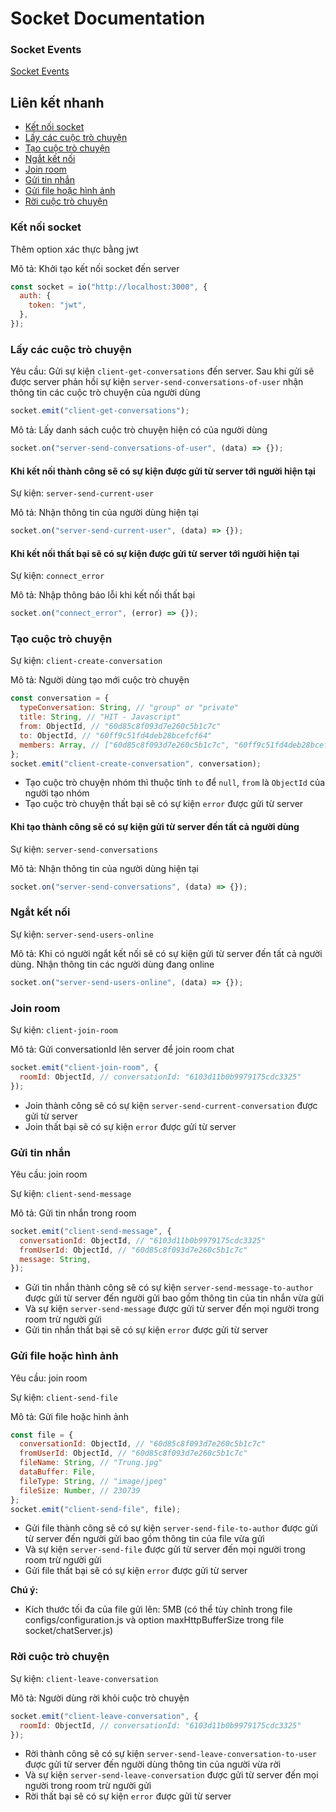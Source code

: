 # Socket Documentation

### Socket Events

[Socket Events](https://github.com/tattrung15/Messenger_Server/blob/develop/socket/constants/index.js)

## Liên kết nhanh

- [Kết nối socket](#kết-nối-socket)
- [Lấy các cuộc trò chuyện](#lấy-các-cuộc-trò-chuyện)
- [Tạo cuộc trò chuyện](#tạo-cuộc-trò-chuyện)
- [Ngắt kết nối](#ngắt-kết-nối)
- [Join room](#join-room)
- [Gửi tin nhắn](#gửi-tin-nhắn)
- [Gửi file hoặc hình ảnh](#gửi-file-hoặc-hình-ảnh)
- [Rời cuộc trò chuyện](#rời-cuộc-trò-chuyện)

### Kết nối socket

Thêm option xác thực bằng jwt

Mô tả: Khởi tạo kết nối socket đến server

```Javascript
const socket = io("http://localhost:3000", {
  auth: {
    token: "jwt",
  },
});
```

### Lấy các cuộc trò chuyện

Yêu cầu: Gửi sự kiện `client-get-conversations` đến server. Sau khi gửi sẽ được server phản hồi sự kiện `server-send-conversations-of-user` nhận thông tin các cuộc trò chuyện của người dùng

```Javascript
socket.emit("client-get-conversations");
```

Mô tả: Lấy danh sách cuộc trò chuyện hiện có của người dùng

```Javascript
socket.on("server-send-conversations-of-user", (data) => {});
```

#### Khi kết nối thành công sẽ có sự kiện được gửi từ server tới người hiện tại

Sự kiện: `server-send-current-user`

Mô tả: Nhận thông tin của người dùng hiện tại

```Javascript
socket.on("server-send-current-user", (data) => {});
```

#### Khi kết nối thất bại sẽ có sự kiện được gửi từ server tới người hiện tại

Sự kiện: `connect_error`

Mô tả: Nhập thông báo lỗi khi kết nối thất bại

```Javascript
socket.on("connect_error", (error) => {});
```

### Tạo cuộc trò chuyện

Sự kiện: `client-create-conversation`

Mô tả: Người dùng tạo mới cuộc trò chuyện

```Javascript
const conversation = {
  typeConversation: String, // "group" or "private"
  title: String, // "HIT - Javascript"
  from: ObjectId, // "60d85c8f093d7e260c5b1c7c"
  to: ObjectId, // "60ff9c51fd4deb28bcefcf64"
  members: Array, // ["60d85c8f093d7e260c5b1c7c", "60ff9c51fd4deb28bcefcf64"]
};
socket.emit("client-create-conversation", conversation);
```

- Tạo cuộc trò chuyện nhóm thì thuộc tính `to` để `null`, `from` là `ObjectId` của người tạo nhóm
- Tạo cuộc trò chuyện thất bại sẽ có sự kiện `error` được gửi từ server

#### Khi tạo thành công sẽ có sự kiện gửi từ server đến tất cả người dùng

Sự kiện: `server-send-conversations`

Mô tả: Nhận thông tin của người dùng hiện tại

```Javascript
socket.on("server-send-conversations", (data) => {});
```

### Ngắt kết nối

Sự kiện: `server-send-users-online`

Mô tả: Khi có người ngắt kết nối sẽ có sự kiện gửi từ server đến tất cả người dùng. Nhận thông tin các người dùng đang online

```Javascript
socket.on("server-send-users-online", (data) => {});
```

### Join room

Sự kiện: `client-join-room`

Mô tả: Gửi conversationId lên server để join room chat

```Javascript
socket.emit("client-join-room", {
  roomId: ObjectId, // conversationId: "6103d11b0b9979175cdc3325"
});
```

- Join thành công sẽ có sự kiện `server-send-current-conversation` được gửi từ server
- Join thất bại sẽ có sự kiện `error` được gửi từ server

### Gửi tin nhắn

Yêu cầu: join room

Sự kiện: `client-send-message`

Mô tả: Gửi tin nhắn trong room

```Javascript
socket.emit("client-send-message", {
  conversationId: ObjectId, // "6103d11b0b9979175cdc3325"
  fromUserId: ObjectId, // "60d85c8f093d7e260c5b1c7c"
  message: String,
});
```

- Gửi tin nhắn thành công sẽ có sự kiện `server-send-message-to-author` được gửi từ server đến người gửi bao gồm thông tin của tin nhắn vừa gửi
- Và sự kiện `server-send-message` được gửi từ server đến mọi người trong room trừ người gửi
- Gửi tin nhắn thất bại sẽ có sự kiện `error` được gửi từ server

### Gửi file hoặc hình ảnh

Yêu cầu: join room

Sự kiện: `client-send-file`

Mô tả: Gửi file hoặc hình ảnh

```Javascript
const file = {
  conversationId: ObjectId, // "60d85c8f093d7e260c5b1c7c"
  fromUserId: ObjectId, // "60d85c8f093d7e260c5b1c7c"
  fileName: String, // "Trung.jpg"
  dataBuffer: File,
  fileType: String, // "image/jpeg"
  fileSize: Number, // 230739
};
socket.emit("client-send-file", file);
```

- Gửi file thành công sẽ có sự kiện `server-send-file-to-author` được gửi từ server đến người gửi bao gồm thông tin của file vừa gửi
- Và sự kiện `server-send-file` được gửi từ server đến mọi người trong room trừ người gửi
- Gửi file thất bại sẽ có sự kiện `error` được gửi từ server

**Chú ý:**

- Kích thước tối đa của file gửi lên: 5MB (có thể tùy chỉnh trong file configs/configuration.js và option maxHttpBufferSize trong file socket/chatServer.js)

### Rời cuộc trò chuyện

Sự kiện: `client-leave-conversation`

Mô tả: Người dùng rời khỏi cuộc trò chuyện

```Javascript
socket.emit("client-leave-conversation", {
  roomId: ObjectId, // conversationId: "6103d11b0b9979175cdc3325"
});
```

- Rời thành công sẽ có sự kiện `server-send-leave-conversation-to-user` được gửi từ server đến người dùng thông tin của người vừa rời
- Và sự kiện `server-send-leave-conversation` được gửi từ server đến mọi người trong room trừ người gửi
- Rời thất bại sẽ có sự kiện `error` được gửi từ server

